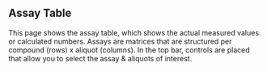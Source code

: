 ## Assay Table

This page shows the assay table, which shows the actual measured values or calculated numbers. Assays are matrices that are structured per compound (rows) x aliquot (columns). In the top bar, controls are placed that allow you to select the assay & aliquots of interest.  
